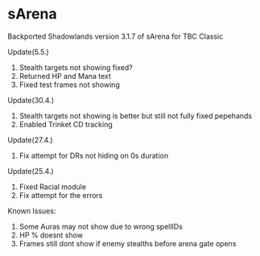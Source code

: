 # sArena
Backported Shadowlands version 3.1.7 of sArena for TBC Classic


Update(5.5.)
1. Stealth targets not showing fixed?
2. Returned HP and Mana text
3. Fixed test frames not showing

Update(30.4.)
1. Stealth targets not showing is better but still not fully fixed pepehands
2. Enabled Trinket CD tracking

Update(27.4.)
1. Fix attempt for DRs not hiding on 0s duration

Update(25.4.)
1. Fixed Racial module
2. Fix attempt for the errors

Known Issues:
1. Some Auras may not show due to wrong spellIDs
2. HP % doesnt show
3. Frames still dont show if enemy stealths before arena gate opens


